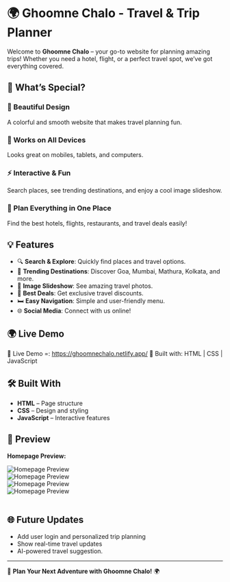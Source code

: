 # 🌍 Ghoomne Chalo - Travel & Trip Planner 

Welcome to **Ghoomne Chalo** – your go-to website for planning amazing trips! Whether you need a hotel, flight, or a perfect travel spot, we’ve got everything covered. 

## 🌟 What’s Special?

### 🎨 Beautiful Design
A colorful and smooth website that makes travel planning fun.

### 📱 Works on All Devices
Looks great on mobiles, tablets, and computers.

### ⚡ Interactive & Fun
Search places, see trending destinations, and enjoy a cool image slideshow.

### 👟 Plan Everything in One Place
Find the best hotels, flights, restaurants, and travel deals easily!

## 💡 Features
- 🔍 **Search & Explore**: Quickly find places and travel options.
- 🌄 **Trending Destinations**: Discover Goa, Mumbai, Mathura, Kolkata, and more.
- 🌆 **Image Slideshow**: See amazing travel photos.
- 🌟 **Best Deals**: Get exclusive travel discounts.
- 🛏 **Easy Navigation**: Simple and user-friendly menu.
- 🌐 **Social Media**: Connect with us online!

## 🌍 Live Demo
🔗 Live Demo =: https://ghoomnechalo.netlify.app/ 📌 Built with: HTML | CSS | JavaScript

## 🛠 Built With
- **HTML** – Page structure
- **CSS** – Design and styling
- **JavaScript** – Interactive features

## 📸 Preview
**Homepage Preview:** 

![Homepage Preview](images/out1.png)  
![Homepage Preview](images/out2.png)  
![Homepage Preview](images/out3.png)  
![Homepage Preview](images/out4.png)  
<br>
## 🌐 Future Updates
- Add user login and personalized trip planning
- Show real-time travel updates
- AI-powered travel suggestion.

---
🌟 **Plan Your Next Adventure with Ghoomne Chalo!** 🌍



